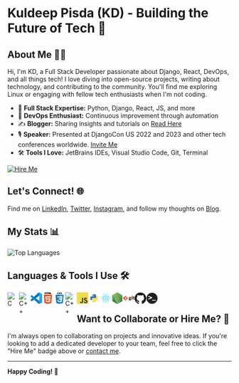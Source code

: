 # Kuldeep Pisda (KD) - Building the Future of Tech 🚀

## About Me 🧑‍💻

Hi, I'm KD, a Full Stack Developer passionate about Django, React, DevOps, and all things tech! I love diving into open-source projects, writing about technology, and contributing to the community. You'll find me exploring Linux or engaging with fellow tech enthusiasts when I'm not coding.

- 📌 **Full Stack Expertise:** Python, Django, React, JS, and more
- 🚀 **DevOps Enthusiast:** Continuous improvement through automation
- ✍️ **Blogger:** Sharing insights and tutorials on [Read Here](https://blog.kdpisda.in)
- 🎙️ **Speaker:** Presented at DjangoCon US 2022 and 2023 and other tech conferences worldwide. [Invite Me](https://sessionize.com/kuldeep-pisda/)
- 🛠️ **Tools I Love:** JetBrains IDEs, Visual Studio Code, Git, Terminal

[![Hire Me](https://img.shields.io/badge/Hire%20Me-%23FF5722?style=for-the-badge)](https://www.upwork.com/freelancers/kdpisda)

## Let's Connect! 🌐

Find me on [LinkedIn](https://www.linkedin.com/in/kuldeeep-pisda), [Twitter](https://www.twitter.com/kdpisda), [Instagram](https://instagram.com/kdpisda), and follow my thoughts on [Blog](https://blog.kdpisda.in).

## My Stats 📊

![Top Languages](https://github-readme-stats.vercel.app/api/top-langs/?username=kdpisda&layout=compact)

## Languages & Tools I Use 🛠️
<img align ="left" alt="C" width="26px" src="https://cdn.jsdelivr.net/npm/simple-icons@v3/icons/c.svg" /> 

<img align ="left" alt="C++" width="26px" src="https://cdn.jsdelivr.net/npm/simple-icons@v3/icons/cplusplus.svg" /> 

<img align="left" alt="Visual Studio Code" width="26px" src="https://raw.githubusercontent.com/github/explore/80688e429a7d4ef2fca1e82350fe8e3517d3494d/topics/visual-studio-code/visual-studio-code.png" /> 

<img align="left" alt="HTML5" width="26px" src="https://raw.githubusercontent.com/github/explore/80688e429a7d4ef2fca1e82350fe8e3517d3494d/topics/html/html.png" />

<img align="left" alt="CSS3" width="26px" src="https://raw.githubusercontent.com/github/explore/80688e429a7d4ef2fca1e82350fe8e3517d3494d/topics/css/css.png" />

<img align ="left" alt="C++" width="26px" src="https://cdn.jsdelivr.net/npm/simple-icons@v3/icons/bootstrap.svg" /> 

<img align="left" alt="JavaScript" width="26px" src="https://raw.githubusercontent.com/github/explore/80688e429a7d4ef2fca1e82350fe8e3517d3494d/topics/javascript/javascript.png" />

<img align="left" alt="Python" width="26px" src="https://raw.githubusercontent.com/github/explore/80688e429a7d4ef2fca1e82350fe8e3517d3494d/topics/python/python.png" />

<img align="left" alt="React" width="26px" src="https://raw.githubusercontent.com/github/explore/80688e429a7d4ef2fca1e82350fe8e3517d3494d/topics/react/react.png" />

<img align="left" alt="Node.js" width="26px" src="https://raw.githubusercontent.com/github/explore/80688e429a7d4ef2fca1e82350fe8e3517d3494d/topics/nodejs/nodejs.png" />

<img align="left" alt="Git" width="26px" src="https://raw.githubusercontent.com/github/explore/80688e429a7d4ef2fca1e82350fe8e3517d3494d/topics/git/git.png" />

<img align="left" alt="GitHub" width="26px" src="https://raw.githubusercontent.com/github/explore/78df643247d429f6cc873026c0622819ad797942/topics/github/github.png" />

<img align="left" alt="Terminal" width="26px" src="https://raw.githubusercontent.com/github/explore/80688e429a7d4ef2fca1e82350fe8e3517d3494d/topics/terminal/terminal.png" />
<br />

## Want to Collaborate or Hire Me? 🤝

I'm always open to collaborating on projects and innovative ideas. If you're looking to add a dedicated developer to your team, feel free to click the "Hire Me" badge above or [contact me](https://www.upwork.com/freelancers/kdpisda).

---

**Happy Coding! 🚀**
